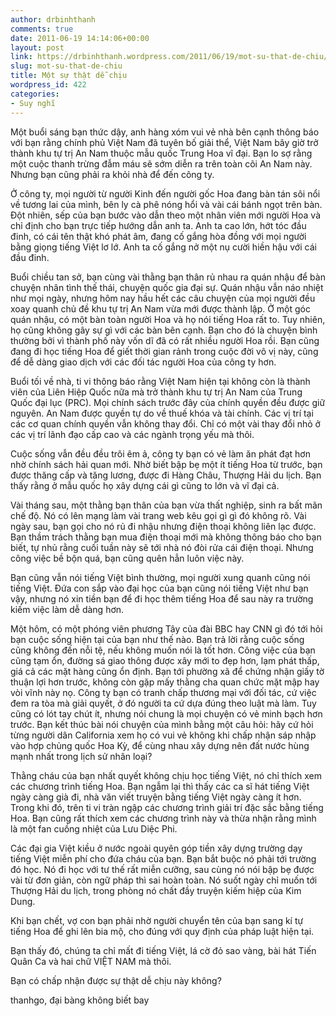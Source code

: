 ```yaml
---
author: drbinhthanh
comments: true
date: 2011-06-19 14:14:06+00:00
layout: post
link: https://drbinhthanh.wordpress.com/2011/06/19/mot-su-that-de-chiu/
slug: mot-su-that-de-chiu
title: Một sự thật dễ chịu
wordpress_id: 422
categories:
- Suy nghĩ
---
```


Một buổi sáng bạn thức dậy, anh hàng xóm vui vẻ nhà bên cạnh thông báo với bạn rằng chính phủ Việt Nam đã tuyên bố giải thể, Việt Nam bây giờ trở thành khu tự trị An Nam thuộc mẫu quốc Trung Hoa vĩ đại. Bạn lo sợ rằng một cuộc thanh trừng đẫm máu sẽ sớm diễn ra trên toàn cõi An Nam này. Nhưng bạn cũng phải ra khỏi nhà để đến công ty.




Ở công ty, mọi người từ người Kinh đến người gốc Hoa đang bàn tán sôi nổi về tương lai của mình, bên ly cà phê nóng hổi và vài cái bánh ngọt trên bàn. Đột nhiên, sếp của bạn bước vào dẫn theo một nhân viên mới người Hoa và chỉ định cho bạn trực tiếp hướng dẫn anh ta. Anh ta cao lớn, hớt tóc đầu đinh, có cái tên thật khó phát âm, đang cố gắng hòa đồng với mọi người bằng giọng tiếng Việt lơ lớ. Anh ta cố gắng nở một nụ cười hiền hậu với cái đầu đinh.<!-- more -->




Buổi chiều tan sở, bạn cùng vài thằng bạn thân rủ nhau ra quán nhậu để bàn chuyện nhân tình thế thái, chuyện quốc gia đại sự. Quán nhậu vẫn náo nhiệt như mọi ngày, nhưng hôm nay hầu hết các câu chuyện của mọi người đều xoay quanh chủ đề khu tự trị An Nam vừa mới được thành lập. Ở một góc quán nhậu, có một bàn toàn người Hoa và họ nói tiếng Hoa rất to. Tuy nhiên, họ cũng không gây sự gì với các bàn bên cạnh. Bạn cho đó là chuyện bình thường bởi vì thành phố này vốn dĩ đã có rất nhiều người Hoa rồi. Bạn cũng đang đi học tiếng Hoa để giết thời gian rảnh trong cuộc đời vô vị này, cũng để dễ dàng giao dịch với các đối tác người Hoa của công ty hơn.




Buổi tối về nhà, ti vi thông báo rằng Việt Nam hiện tại không còn là thành viên của Liên Hiệp Quốc nữa mà trở thành khu tự trị An Nam của Trung Quốc đại lục (PRC). Mọi chính sách trước đây của chính quyền đều được giữ nguyên. An Nam được quyền tự do về thuế khóa và tài chính. Các vị trí tại các cơ quan chính quyền vẫn không thay đổi. Chỉ có một vài thay đổi nhỏ ở các vị trí lãnh đạo cấp cao và các ngành trọng yếu mà thôi.




Cuộc sống vẫn đều đều trôi êm ả, công ty bạn có vẻ làm ăn phát đạt hơn nhờ chính sách hải quan mới. Nhờ biết bập bẹ một ít tiếng Hoa từ trước, bạn được thăng cấp và tăng lương, được đi Hàng Châu, Thượng Hải du lịch. Bạn thấy rằng ở mẫu quốc họ xây dựng cái gì cũng to lớn và vĩ đại cả.




Vài tháng sau, một thằng bạn thân của bạn vừa thất nghiệp, sinh ra bất mãn chế độ. Nó có lên mạng làm vài trang web kêu gọi gì gì đó không rõ. Vài ngày sau, bạn gọi cho nó rủ đi nhậu nhưng điện thoại không liên lạc được. Bạn thầm trách thằng bạn mua điện thoại mới mà không thông báo cho bạn biết, tự nhủ rằng cuối tuần này sẽ tới nhà nó đòi rửa cái điện thoại. Nhưng công việc bề bộn quá, bạn cũng quên hẳn luôn việc này.




Bạn cũng vẫn nói tiếng Việt bình thường, mọi người xung quanh cũng nói tiếng Việt. Đứa con sắp vào đại học của bạn cũng nói tiếng Việt như bạn vậy, nhưng nó xin tiền bạn để đi học thêm tiếng Hoa để sau này ra trường kiếm việc làm dễ dàng hơn.




Một hôm, có một phóng viên phương Tây của đài BBC hay CNN gì đó tới hỏi bạn cuộc sống hiện tại của bạn như thế nào. Bạn trả lời rằng cuộc sống cũng không đến nỗi tệ, nếu không muốn nói là tốt hơn. Công việc của bạn cũng tạm ổn, đường sá giao thông được xây mới to đẹp hơn, lạm phát thấp, giá cả các mặt hàng cũng ổn định. Bạn tới phường xã để chứng nhận giấy tờ thuận lợi hơn trước, không còn gặp mấy thằng cha quan chức mặt mập hay vòi vĩnh này nọ. Công ty bạn có tranh chấp thương mại với đối tác, cứ việc đem ra tòa mà giải quyết, ở đó người ta cứ dựa đúng theo luật mà làm. Tuy cũng có lót tay chút ít, nhưng nói chung là mọi chuyện có vẻ minh bạch hơn trước. Bạn kết thúc bài nói chuyện của mình bằng một câu hỏi: hãy cứ hỏi từng người dân California xem họ có vui vẻ không khi chấp nhận sáp nhập vào hợp chủng quốc Hoa Kỳ, để cùng nhau xây dựng nên đất nước hùng mạnh nhất trong lịch sử nhân loại?




Thằng cháu của bạn nhất quyết không chịu học tiếng Việt, nó chỉ thích xem các chương trình tiếng Hoa. Bạn ngẫm lại thì thấy các ca sĩ hát tiếng Việt ngày càng già đi, nhà văn viết truyện bằng tiếng Việt ngày càng ít hơn. Trong khi đó, trên ti vi tràn ngập các chương trình giải trí đặc sắc bằng tiếng Hoa. Bạn cũng rất thích xem các chương trình này và thừa nhận rằng mình là một fan cuồng nhiệt của Lưu Diệc Phi.




Các đại gia Việt kiều ở nước ngoài quyên góp tiền xây dựng trường dạy tiếng Việt miễn phí cho đứa cháu của bạn. Bạn bắt buộc nó phải tới trường đó học. Nó đi học với tư thế rất miễn cưỡng, sau cùng nó nói bập bẹ được vài từ đơn giản, còn ngữ pháp thì sai hoàn toàn. Nó suốt ngày chỉ muốn tới Thượng Hải du lịch, trong phòng nó chất đầy truyện kiếm hiệp của Kim Dung.




Khi bạn chết, vợ con bạn phải nhờ người chuyển tên của bạn sang kí tự tiếng Hoa để ghi lên bia mộ, cho đúng với quy định của pháp luật hiện tại.




Bạn thấy đó, chúng ta chỉ mất đi tiếng Việt, lá cờ đỏ sao vàng, bài hát Tiến Quân Ca và hai chữ VIỆT NAM mà thôi.




Bạn có chấp nhận được sự thật dễ chịu này không?




thanhgo, đại bàng không biết bay
